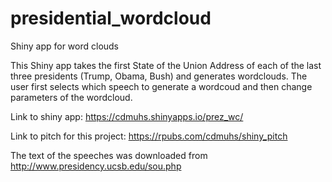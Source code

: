 # presidential_wordcloud
Shiny app for word clouds

This Shiny app takes the first State of the Union Address of each of the last three presidents (Trump, Obama, Bush) and generates wordclouds. The user first selects which speech to generate a wordcoud and then change parameters of the wordcloud.  

Link to shiny app: https://cdmuhs.shinyapps.io/prez_wc/  

Link to pitch for this project: https://rpubs.com/cdmuhs/shiny_pitch

The text of the speeches was downloaded from http://www.presidency.ucsb.edu/sou.php